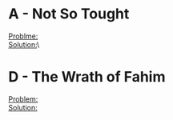 # A - Not So Tought
[Problme:](https://codeforces.com/gym/378788/problem/A)\
[Solution:](https://codeforces.com/gym/378788/submission/156883282)\



# D - The Wrath of Fahim
[Problem:](https://codeforces.com/gym/374471/problem/D)\
[Solution:](https://codeforces.com/gym/374471/submission/156875220)


